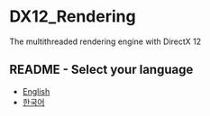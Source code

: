 # DX12_Rendering
The multithreaded rendering engine with DirectX 12

## README - Select your language

* [English](./README/README_EN.md)
* [한국어](./README/README_KR.md)
